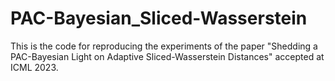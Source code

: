 # PAC-Bayesian_Sliced-Wasserstein
This is the code for reproducing the experiments of the paper "Shedding a PAC-Bayesian Light on Adaptive Sliced-Wasserstein Distances" accepted at ICML 2023.
